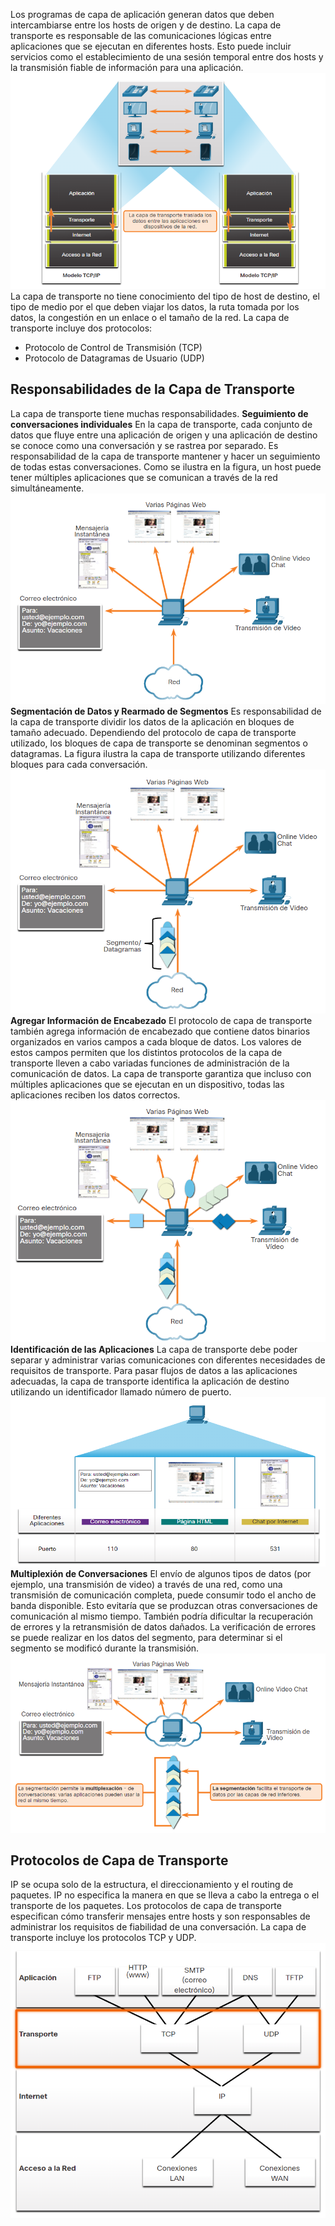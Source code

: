 Los programas de capa de aplicación generan datos que deben intercambiarse entre los hosts de origen y de destino. La capa de transporte es responsable de las comunicaciones lógicas entre aplicaciones que se ejecutan en diferentes hosts. Esto puede incluir servicios como el establecimiento de una sesión temporal entre dos hosts y la transmisión fiable de información para una aplicación.
![](../../Images/Pasted%20image%2020231129011029.png)
La capa de transporte no tiene conocimiento del tipo de host de destino, el tipo de medio por el que deben viajar los datos, la ruta tomada por los datos, la congestión en un enlace o el tamaño de la red.
La capa de transporte incluye dos protocolos:
- Protocolo de Control de Transmisión (TCP)
- Protocolo de Datagramas de Usuario (UDP)

## Responsabilidades de la Capa de Transporte
La capa de transporte tiene muchas responsabilidades.
**Seguimiento de conversaciones individuales**
En la capa de transporte, cada conjunto de datos que fluye entre una aplicación de origen y una aplicación de destino se conoce como una conversación y se rastrea por separado. Es responsabilidad de la capa de transporte mantener y hacer un seguimiento de todas estas conversaciones.
Como se ilustra en la figura, un host puede tener múltiples aplicaciones que se comunican a través de la red simultáneamente.
![](../../Images/Pasted%20image%2020231129011125.png)
**Segmentación de Datos y Rearmado de Segmentos**
Es responsabilidad de la capa de transporte dividir los datos de la aplicación en bloques de tamaño adecuado. Dependiendo del protocolo de capa de transporte utilizado, los bloques de capa de transporte se denominan segmentos o datagramas. La figura ilustra la capa de transporte utilizando diferentes bloques para cada conversación.
![](../../Images/Pasted%20image%2020231129011148.png)
**Agregar Información de Encabezado**
El protocolo de capa de transporte también agrega información de encabezado que contiene datos binarios organizados en varios campos a cada bloque de datos. Los valores de estos campos permiten que los distintos protocolos de la capa de transporte lleven a cabo variadas funciones de administración de la comunicación de datos. La capa de transporte garantiza que incluso con múltiples aplicaciones que se ejecutan en un dispositivo, todas las aplicaciones reciben los datos correctos.
![](../../Images/Pasted%20image%2020231129011223.png)
**Identificación de las Aplicaciones**
La capa de transporte debe poder separar y administrar varias comunicaciones con diferentes necesidades de requisitos de transporte. Para pasar flujos de datos a las aplicaciones adecuadas, la capa de transporte identifica la aplicación de destino utilizando un identificador llamado número de puerto.
![](../../Images/Pasted%20image%2020231129011248.png)
**Multiplexión de Conversaciones**
El envío de algunos tipos de datos (por ejemplo, una transmisión de video) a través de una red, como una transmisión de comunicación completa, puede consumir todo el ancho de banda disponible. Esto evitaría que se produzcan otras conversaciones de comunicación al mismo tiempo. También podría dificultar la recuperación de errores y la retransmisión de datos dañados. La verificación de errores se puede realizar en los datos del segmento, para determinar si el segmento se modificó durante la transmisión.
![](../../Images/Pasted%20image%2020231129011318.png)

## Protocolos de Capa de Transporte
IP se ocupa solo de la estructura, el direccionamiento y el routing de paquetes. IP no especifica la manera en que se lleva a cabo la entrega o el transporte de los paquetes.
Los protocolos de capa de transporte especifican cómo transferir mensajes entre hosts y son responsables de administrar los requisitos de fiabilidad de una conversación. La capa de transporte incluye los protocolos TCP y UDP.
![](../../Images/Pasted%20image%2020231129011404.png)

